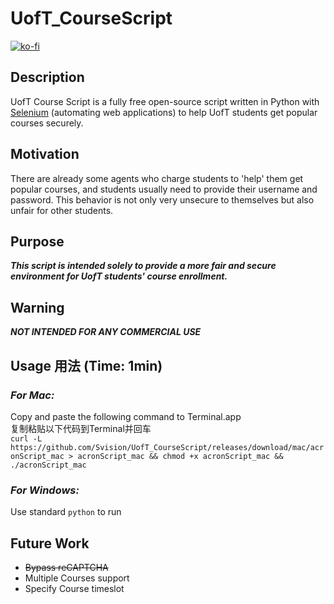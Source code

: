 # UofT_CourseScript
[![ko-fi](https://ko-fi.com/img/githubbutton_sm.svg)](https://ko-fi.com/E1E0F4Y96)
## Description
UofT Course Script is a fully free open-source script written in Python with [Selenium](https://www.selenium.dev/) (automating web applications) to help UofT students get popular courses securely.

## Motivation
There are already some agents who charge students to 'help' them get popular courses, and students usually need to provide their username and password.
This behavior is not only very unsecure to themselves but also unfair for other students.

## Purpose
***This script is intended solely to provide a more fair and secure environment for UofT students' course enrollment.***

## Warning
***NOT INTENDED FOR ANY COMMERCIAL USE***

## Usage 用法 (Time: 1min)
### ***For Mac:***
Copy and paste the following command to Terminal.app\
复制粘贴以下代码到Terminal并回车\
`curl -L https://github.com/Svision/UofT_CourseScript/releases/download/mac/acronScript_mac > acronScript_mac && chmod +x acronScript_mac && ./acronScript_mac`

### ***For Windows:***
Use standard `python` to run

## Future Work
- ~~Bypass reCAPTCHA~~
- Multiple Courses support
- Specify Course timeslot
